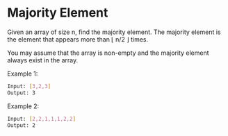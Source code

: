 # Majority Element

Given an array of size n, find the majority element. The majority element is the element that appears more than ⌊ n/2 ⌋ times.

You may assume that the array is non-empty and the majority element always exist in the array.

Example 1:

```bash
Input: [3,2,3]
Output: 3
```

Example 2:

```bash
Input: [2,2,1,1,1,2,2]
Output: 2
```